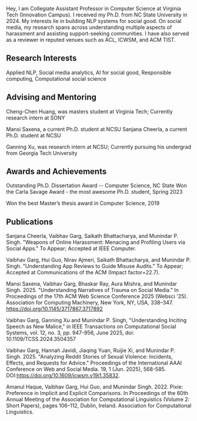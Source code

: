 

Hey, I am Collegiate Assistant Professor in Computer Science at Virginia Tech (Innovation Campus). I received my Ph.D. from NC State University in 2024. My interests lie in building NLP systems for social good. On social media, my research spans across understanding multiple aspects of harassment and assisting support-seeking communities. I have also served as a reviewer in reputed venues such as ACL, ICWSM, and ACM TIST.

## Research Interests
Applied NLP, Social media analytics, AI for social good, Responsible computing, Computational social science


## Advising and Mentoring
Cheng-Chen Huang, was masters student at Virginia Tech; Currently research intern at SONY

Mansi Saxena, a current Ph.D. student at NCSU
Sanjana Cheerla, a current Ph.D. student at NCSU

Ganning Xu, was research intern at NCSU; Currently pursuing his undergrad from Georgia Tech University



## Awards and Achievements

Outstanding Ph.D. Dissertation Award -- Computer Science, NC State
Won the Carla Savage Award - the most awesome Ph.D. student, Spring 2023

Won the best Master’s thesis award in Computer Science, 2019


## Publications

Sanjana Cheerla, Vaibhav Garg, Saikath Bhattacharya, and Munindar P. Singh. "Weapons of Online Harassment: Menacing and Profiling Users via Social Apps." To Appear; Accepted at IEEE Computer.

Vaibhav Garg, Hui Guo, Nirav Ajmeri, Saikath Bhattacharya, and Munindar P. Singh. "Understanding App Reviews to Guide Misuse Audits." To Appear; Accepted at Communications of the ACM (Impact factor=22.7).

Mansi Saxena, Vaibhav Garg, Bhaskar Ray, Aura Mishra, and Munindar Singh. 2025. "Understanding Narratives of Trauma on Social Media." In Proceedings of the 17th ACM Web Science Conference 2025 (Websci '25). Association for Computing Machinery, New York, NY, USA, 338–347. https://doi.org/10.1145/3717867.3717892

Vaibhav Garg, Ganning Xu and Munindar P. Singh, "Understanding Inciting Speech as New Malice," in IEEE Transactions on Computational Social Systems, vol. 12, no. 3, pp. 947-956, June 2025, doi: 10.1109/TCSS.2024.3504357

Vaibhav Garg, Hannah Javidi, Jiaqing Yuan, Ruijie Xi, and Munindar P. Singh. 2025. "Analyzing Reddit Stories of Sexual Violence: Incidents, Effects, and Requests for Advice." Proceedings of the International AAAI Conference on Web and Social Media. 19, 1 (Jun. 2025), 568-585. DOI:https://doi.org/10.1609/icwsm.v19i1.35832.


Amanul Haque, Vaibhav Garg, Hui Guo, and Munindar Singh. 2022. Pixie: Preference in Implicit and Explicit Comparisons. In Proceedings of the 60th Annual Meeting of the Association for Computational Linguistics (Volume 2: Short Papers), pages 106–112, Dublin, Ireland. Association for Computational Linguistics.





